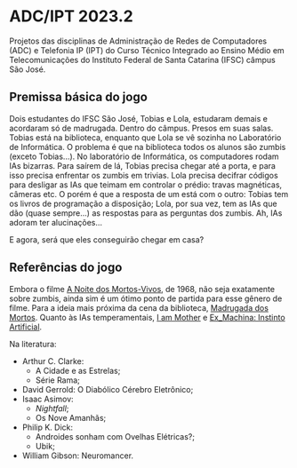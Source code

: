 # ADC/IPT 2023.2

Projetos das disciplinas de Administração de Redes de Computadores (ADC) e Telefonia IP (IPT) do Curso Técnico Integrado ao Ensino Médio em Telecomunicações do Instituto Federal de Santa Catarina (IFSC) câmpus São José.

## Premissa básica do jogo

Dois estudantes do IFSC São José, Tobias e Lola, estudaram demais e acordaram só de madrugada.
Dentro do câmpus.
Presos em suas salas.
Tobias está na biblioteca, enquanto que Lola se vê sozinha no Laboratório de Informática.
O problema é que na biblioteca todos os alunos são zumbis (exceto Tobias...).
No laboratório de Informática, os computadores rodam IAs bizarras.
Para saírem de lá, Tobias precisa chegar até a porta, e para isso precisa enfrentar os zumbis em trivias.
Lola precisa decifrar códigos para desligar as IAs que teimam em controlar o prédio: travas magnéticas, câmeras etc.
O porém é que a resposta de um está com o outro: Tobias tem os livros de programação a disposição; Lola, por sua vez, tem as IAs que dão (quase sempre...) as respostas para as perguntas dos zumbis.
Ah, IAs adoram ter alucinações...

E agora, será que eles conseguirão chegar em casa?

## Referências do jogo

Embora o filme [A Noite dos Mortos-Vivos](https://www.imdb.com/title/tt0063350/), de 1968, não seja exatamente sobre zumbis, ainda sim é um ótimo ponto de partida para esse gênero de filme. Para a ideia mais próxima da cena da biblioteca, [Madrugada dos Mortos](https://www.imdb.com/title/tt0363547/). Quanto às IAs temperamentais, [I am Mother](https://www.imdb.com/title/tt6292852/) e [Ex_Machina: Instinto Artificial](https://www.imdb.com/title/tt0363547/).

Na literatura:

- Arthur C. Clarke:
  - A Cidade e as Estrelas;
  - Série Rama;
- David Gerrold: O Diabólico Cérebro Eletrônico;
- Isaac Asimov:
  - _Nightfall_;
  - Os Nove Amanhãs;
- Philip K. Dick:
  - Androides sonham com Ovelhas Elétricas?;
  - Ubik;
- William Gibson: Neuromancer.

